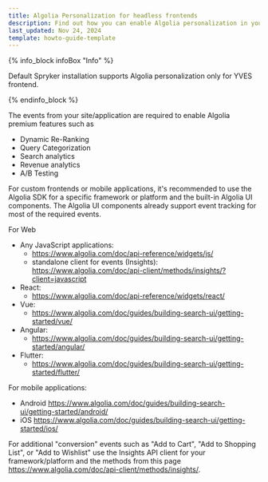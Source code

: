 ```yaml
---
title: Algolia Personalization for headless frontends
description: Find out how you can enable Algolia personalization in your Spryker shop based on headless approach (custom frontend or mobile application). 
last_updated: Nov 24, 2024
template: howto-guide-template
---
```


{% info_block infoBox "Info" %}

Default Spryker installation supports Algolia personalization only for YVES frontend.

{% endinfo_block %}

The events from your site/application are required to enable Algolia premium features such as

- Dynamic Re-Ranking
- Query Categorization
- Search analytics
- Revenue analytics
- A/B Testing


For custom frontends or mobile applications, it's recommended to use the Algolia SDK for a specific framework or platform and the built-in Algolia UI components.
The Algolia UI components already support event tracking for most of the required events.

For Web
* Any JavaScript applications:
  * https://www.algolia.com/doc/api-reference/widgets/js/ 
  * standalone client for events (Insights): https://www.algolia.com/doc/api-client/methods/insights/?client=javascript
* React:
  * https://www.algolia.com/doc/api-reference/widgets/react/
* Vue:
  * https://www.algolia.com/doc/guides/building-search-ui/getting-started/vue/
* Angular:
  * https://www.algolia.com/doc/guides/building-search-ui/getting-started/angular/
* Flutter:
  * https://www.algolia.com/doc/guides/building-search-ui/getting-started/flutter/

For mobile applications:
* Android https://www.algolia.com/doc/guides/building-search-ui/getting-started/android/
* iOS https://www.algolia.com/doc/guides/building-search-ui/getting-started/ios/


For additional "conversion" events such as "Add to Cart", "Add to Shopping List", or "Add to Wishlist" use the Insights API client for your framework/platform
and the methods from this page https://www.algolia.com/doc/api-client/methods/insights/.
